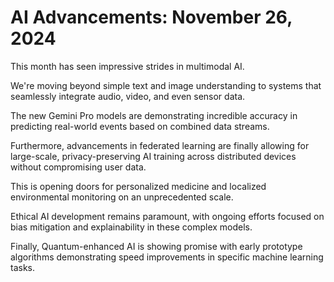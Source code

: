 # AI Advancements: November 26, 2024

This month has seen impressive strides in multimodal AI.

We're moving beyond simple text and image understanding to systems that seamlessly integrate audio, video, and even sensor data.

The new Gemini Pro models are demonstrating incredible accuracy in predicting real-world events based on combined data streams.

Furthermore, advancements in federated learning are finally allowing for large-scale, privacy-preserving AI training across distributed devices without compromising user data.

This is opening doors for personalized medicine and localized environmental monitoring on an unprecedented scale.

Ethical AI development remains paramount, with ongoing efforts focused on bias mitigation and explainability in these complex models.

Finally, Quantum-enhanced AI is showing promise with early prototype algorithms demonstrating speed improvements in specific machine learning tasks.
